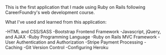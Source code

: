 This is the first application that I made using Ruby on Rails following CareerFoundry's web development course.


What I've used and learned from this application:

-HTML and CSS/SASS
-Bootstrap Frontend Framework
-Javascript, jQuery, and AJAX
-Ruby Programming Language
-Ruby on Rails MVC Framework
-User Authentication and Authorization
-Stripe Payment Processing
-Caching
-Git Version Control
-Configuring Heroku
